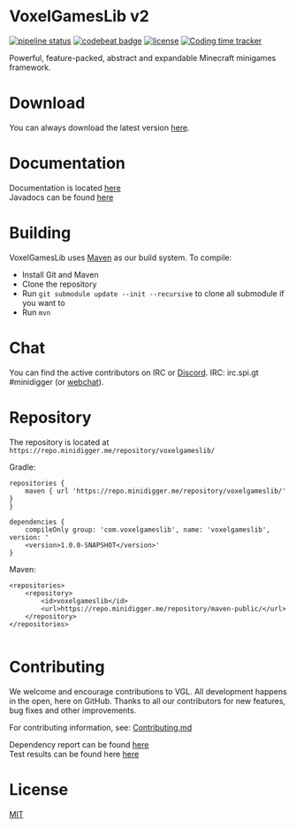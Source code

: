 # VoxelGamesLib v2

[![pipeline status](https://github.com/VoxelGamesLib/VoxelGamesLibv2/workflows/Java%20CI/badge.svg)](https://github.com/VoxelGamesLib/VoxelGamesLibv2/actions)
[![codebeat badge](https://codebeat.co/badges/fca40169-ef87-4f2a-af71-5524970eb058)](https://codebeat.co/projects/github-com-voxelgameslib-voxelgameslibv2-master)
[![license](https://img.shields.io/github/license/VoxelGamesLib/VoxelGamesLibv2.svg)](LICENSE)
[![Coding time tracker](https://wakatime.com/badge/github/VoxelGamesLib/VoxelGamesLibv2.svg)](https://wakatime.com/badge/github/VoxelGamesLib/VoxelGamesLibv2)

Powerful, feature-packed, abstract and expandable Minecraft minigames framework.

# Download

You can always download the latest version [here](https://github.com/VoxelGamesLib/VoxelGamesLibv2/blob/gh-pages/voxelgameslib-2.0-SNAPSHOT-all.jar?raw=true).

# Documentation

Documentation is located [here](https://voxelgameslib.github.io/docs/)  
Javadocs can be found [here](https://voxelgameslib.github.io/VoxelGamesLibv2/VGL/javadoc/)  

# Building

VoxelGamesLib uses [Maven](https://maven.apache.org/) as our build system. To compile:

* Install Git and Maven
* Clone the repository
* Run `git submodule update --init --recursive` to clone all submodule if you want to
* Run `mvn`

# Chat

You can find the active contributors on IRC or [Discord](https://s.minidigger.me/discord).
IRC: irc.spi.gt #minidigger (or [webchat](https://s.minidigger.me/irc)).

# Repository

The repository is located at `https://repo.minidigger.me/repository/voxelgameslib/`

Gradle:
```
repositories {
    maven { url 'https://repo.minidigger.me/repository/voxelgameslib/' }
}

dependencies {
    compileOnly group: 'com.voxelgameslib', name: 'voxelgameslib', version: '
    <version>1.0.0-SNAPSHOT</version>'
}
```

Maven:
```
<repositories>
    <repository>
        <id>voxelgameslib</id>
        <url>https://repo.minidigger.me/repository/maven-public/</url>
    </repository>
</repositories>


```

# Contributing

We welcome and encourage contributions to VGL. All development happens in the open, here on GitHub. Thanks to all our contributors for new features, bug fixes and other improvements.

For contributing information, see: [Contributing.md](CONTRIBUTING.md)

Dependency report can be found [here](https://voxelgameslib.github.io/VoxelGamesLibv2/VGL/report.txt)  
Test results can be found here [here](https://voxelgameslib.github.io/VoxelGamesLibv2/VGL/tests/test/)  

# License

[MIT](LICENSE)
